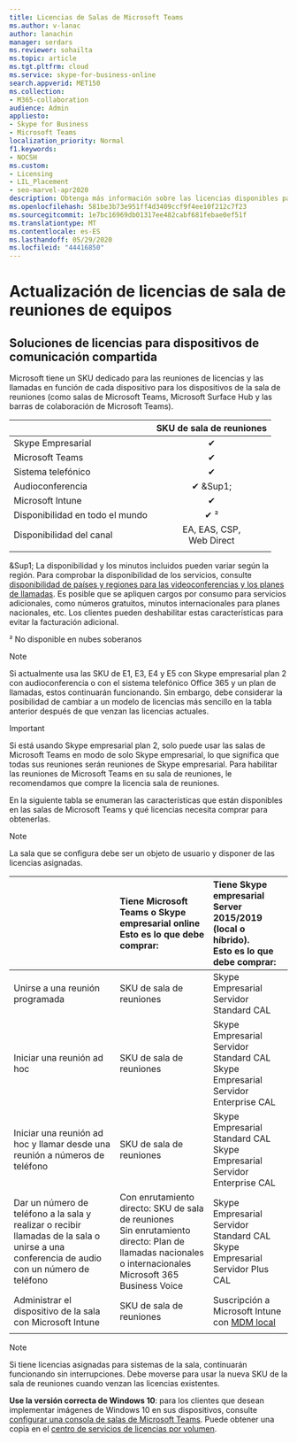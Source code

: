 ```yaml
---
title: Licencias de Salas de Microsoft Teams
ms.author: v-lanac
author: lanachin
manager: serdars
ms.reviewer: sohailta
ms.topic: article
ms.tgt.pltfrm: cloud
ms.service: skype-for-business-online
search.appverid: MET150
ms.collection:
- M365-collaboration
audience: Admin
appliesto:
- Skype for Business
- Microsoft Teams
localization_priority: Normal
f1.keywords:
- NOCSH
ms.custom:
- Licensing
- LIL_Placement
- seo-marvel-apr2020
description: Obtenga más información sobre las licencias disponibles para diferentes tipos de características de llamadas y reuniones en salas de Microsoft Teams.
ms.openlocfilehash: 581be3b73e951ff4d3409ccf9f4ee10f212c7f23
ms.sourcegitcommit: 1e7bc16969db01317ee482cabf681febae0ef51f
ms.translationtype: MT
ms.contentlocale: es-ES
ms.lasthandoff: 05/29/2020
ms.locfileid: "44416850"
---
```

# <a name="teams-meeting-room-licensing-update"></a>Actualización de licencias de sala de reuniones de equipos

## <a name="licensing-solutions-for-shared-communication-devices"></a>Soluciones de licencias para dispositivos de comunicación compartida

Microsoft tiene un SKU dedicado para las reuniones de licencias y las llamadas en función de cada dispositivo para los dispositivos de la sala de reuniones (como salas de Microsoft Teams, Microsoft Surface Hub y las barras de colaboración de Microsoft Teams).

||SKU de sala de reuniones |  
|:--- |:---: |
|Skype Empresarial |&#x2714;|
|Microsoft Teams|  &#x2714;|
|Sistema telefónico|  &#x2714;|
|Audioconferencia|&#x2714; &Sup1;|
|Microsoft Intune|&#x2714;|  
|Disponibilidad en todo el mundo | &#x2714; &sup2;|
|Disponibilidad del canal | EA, EAS, CSP, <br/>Web Direct |
| | | |

&Sup1; La disponibilidad y los minutos incluidos pueden variar según la región. Para comprobar la disponibilidad de los servicios, consulte [disponibilidad de países y regiones para las videoconferencias y los planes de llamadas](https://docs.microsoft.com/microsoftteams/country-and-region-availability-for-audio-conferencing-and-calling-plans). Es posible que se apliquen cargos por consumo para servicios adicionales, como números gratuitos, minutos internacionales para planes nacionales, etc. Los clientes pueden deshabilitar estas características para evitar la facturación adicional.  

&sup2; No disponible en nubes soberanos  


> [!NOTE]
> Si actualmente usa las SKU de E1, E3, E4 y E5 con Skype empresarial plan 2 con audioconferencia o con el sistema telefónico Office 365 y un plan de llamadas, estos continuarán funcionando. Sin embargo, debe considerar la posibilidad de cambiar a un modelo de licencias más sencillo en la tabla anterior después de que venzan las licencias actuales.

> [!IMPORTANT]
> Si está usando Skype empresarial plan 2, solo puede usar las salas de Microsoft Teams en modo de solo Skype empresarial, lo que significa que todas sus reuniones serán reuniones de Skype empresarial. Para habilitar las reuniones de Microsoft Teams en su sala de reuniones, le recomendamos que compre la licencia sala de reuniones. 

En la siguiente tabla se enumeran las características que están disponibles en las salas de Microsoft Teams y qué licencias necesita comprar para obtenerlas.
  
> [!NOTE]
> La sala que se configura debe ser un objeto de usuario y disponer de las licencias asignadas.

|  | Tiene Microsoft Teams o Skype empresarial online <br/> Esto es lo que debe comprar:   |Tiene Skype empresarial Server 2015/2019 (local o híbrido). <br/> Esto es lo que debe comprar:|
|:-----|:-----|:-----|
|Unirse a una reunión programada  | SKU de sala de reuniones  |Skype Empresarial Servidor Standard CAL  |
|Iniciar una reunión ad hoc | SKU de sala de reuniones  |Skype Empresarial Servidor Standard CAL  <br/> Skype Empresarial Servidor Enterprise CAL|
|Iniciar una reunión ad hoc y llamar desde una reunión a números de teléfono |  SKU de sala de reuniones |Skype Empresarial Standard CAL  <br/> Skype Empresarial Servidor Enterprise CAL|
|Dar un número de teléfono a la sala y realizar o recibir llamadas de la sala o unirse a una conferencia de audio con un número de teléfono  | Con enrutamiento directo: SKU de sala de reuniones<br/>Sin enrutamiento directo: Plan de llamadas nacionales o internacionales<br/>Microsoft 365 Business Voice  |Skype Empresarial Servidor Standard CAL  <br/> Skype Empresarial Servidor Plus CAL  |
|Administrar el dispositivo de la sala con Microsoft Intune |SKU de sala de reuniones  |Suscripción a Microsoft Intune con [MDM local](https://docs.microsoft.com/configmgr/mdm/plan-design/plan-on-premises-mdm) |
| |||

> [!NOTE]
> Si tiene licencias asignadas para sistemas de la sala, continuarán funcionando sin interrupciones. Debe moverse para usar la nueva SKU de la sala de reuniones cuando venzan las licencias existentes.  

 **Use la versión correcta de Windows 10**: para los clientes que desean implementar imágenes de Windows 10 en sus dispositivos, consulte [configurar una consola de salas de Microsoft Teams](https://docs.microsoft.com/microsoftteams/room-systems/console). Puede obtener una copia en el [centro de servicios de licencias por volumen](https://www.microsoft.com/Licensing/servicecenter/).
